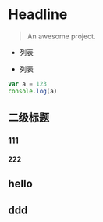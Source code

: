 # Headline

> An awesome project.

- 列表

- 列表

```js
var a = 123
console.log(a)
```

## 二级标题

### 111

#### 222





## hello

## ddd





